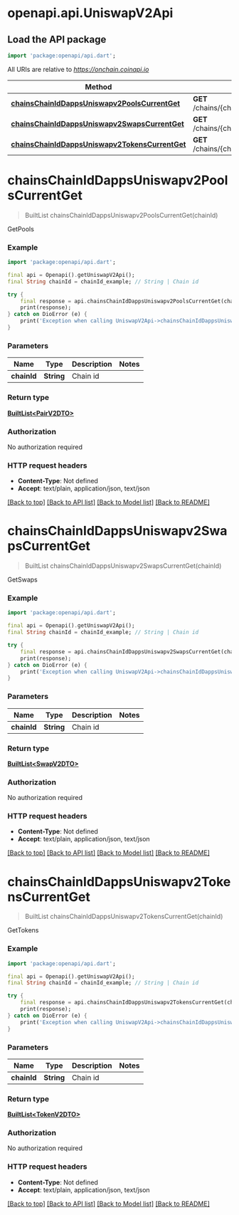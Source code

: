 # openapi.api.UniswapV2Api

## Load the API package
```dart
import 'package:openapi/api.dart';
```

All URIs are relative to *https://onchain.coinapi.io*

Method | HTTP request | Description
------------- | ------------- | -------------
[**chainsChainIdDappsUniswapv2PoolsCurrentGet**](UniswapV2Api.md#chainschainiddappsuniswapv2poolscurrentget) | **GET** /chains/{chain_id}/dapps/uniswapv2/pools/current | GetPools
[**chainsChainIdDappsUniswapv2SwapsCurrentGet**](UniswapV2Api.md#chainschainiddappsuniswapv2swapscurrentget) | **GET** /chains/{chain_id}/dapps/uniswapv2/swaps/current | GetSwaps
[**chainsChainIdDappsUniswapv2TokensCurrentGet**](UniswapV2Api.md#chainschainiddappsuniswapv2tokenscurrentget) | **GET** /chains/{chain_id}/dapps/uniswapv2/tokens/current | GetTokens


# **chainsChainIdDappsUniswapv2PoolsCurrentGet**
> BuiltList<PairV2DTO> chainsChainIdDappsUniswapv2PoolsCurrentGet(chainId)

GetPools

### Example
```dart
import 'package:openapi/api.dart';

final api = Openapi().getUniswapV2Api();
final String chainId = chainId_example; // String | Chain id

try {
    final response = api.chainsChainIdDappsUniswapv2PoolsCurrentGet(chainId);
    print(response);
} catch on DioError (e) {
    print('Exception when calling UniswapV2Api->chainsChainIdDappsUniswapv2PoolsCurrentGet: $e\n');
}
```

### Parameters

Name | Type | Description  | Notes
------------- | ------------- | ------------- | -------------
 **chainId** | **String**| Chain id | 

### Return type

[**BuiltList&lt;PairV2DTO&gt;**](PairV2DTO.md)

### Authorization

No authorization required

### HTTP request headers

 - **Content-Type**: Not defined
 - **Accept**: text/plain, application/json, text/json

[[Back to top]](#) [[Back to API list]](../README.md#documentation-for-api-endpoints) [[Back to Model list]](../README.md#documentation-for-models) [[Back to README]](../README.md)

# **chainsChainIdDappsUniswapv2SwapsCurrentGet**
> BuiltList<SwapV2DTO> chainsChainIdDappsUniswapv2SwapsCurrentGet(chainId)

GetSwaps

### Example
```dart
import 'package:openapi/api.dart';

final api = Openapi().getUniswapV2Api();
final String chainId = chainId_example; // String | Chain id

try {
    final response = api.chainsChainIdDappsUniswapv2SwapsCurrentGet(chainId);
    print(response);
} catch on DioError (e) {
    print('Exception when calling UniswapV2Api->chainsChainIdDappsUniswapv2SwapsCurrentGet: $e\n');
}
```

### Parameters

Name | Type | Description  | Notes
------------- | ------------- | ------------- | -------------
 **chainId** | **String**| Chain id | 

### Return type

[**BuiltList&lt;SwapV2DTO&gt;**](SwapV2DTO.md)

### Authorization

No authorization required

### HTTP request headers

 - **Content-Type**: Not defined
 - **Accept**: text/plain, application/json, text/json

[[Back to top]](#) [[Back to API list]](../README.md#documentation-for-api-endpoints) [[Back to Model list]](../README.md#documentation-for-models) [[Back to README]](../README.md)

# **chainsChainIdDappsUniswapv2TokensCurrentGet**
> BuiltList<TokenV2DTO> chainsChainIdDappsUniswapv2TokensCurrentGet(chainId)

GetTokens

### Example
```dart
import 'package:openapi/api.dart';

final api = Openapi().getUniswapV2Api();
final String chainId = chainId_example; // String | Chain id

try {
    final response = api.chainsChainIdDappsUniswapv2TokensCurrentGet(chainId);
    print(response);
} catch on DioError (e) {
    print('Exception when calling UniswapV2Api->chainsChainIdDappsUniswapv2TokensCurrentGet: $e\n');
}
```

### Parameters

Name | Type | Description  | Notes
------------- | ------------- | ------------- | -------------
 **chainId** | **String**| Chain id | 

### Return type

[**BuiltList&lt;TokenV2DTO&gt;**](TokenV2DTO.md)

### Authorization

No authorization required

### HTTP request headers

 - **Content-Type**: Not defined
 - **Accept**: text/plain, application/json, text/json

[[Back to top]](#) [[Back to API list]](../README.md#documentation-for-api-endpoints) [[Back to Model list]](../README.md#documentation-for-models) [[Back to README]](../README.md)

